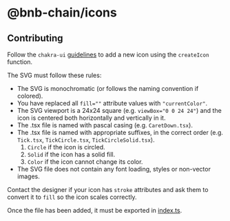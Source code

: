 # @bnb-chain/icons

## Contributing

Follow the `chakra-ui`
[guidelines](https://chakra-ui.com/docs/media-and-icons/icon#using-the-createicon-function) to add a
new icon using the `createIcon` function.

The SVG must follow these rules:

- The SVG is monochromatic (or follows the naming convention if colored).
- You have replaced all `fill=""` attribute values with `"currentColor"`.
- The SVG viewport is a 24x24 square (e.g. `viewBox="0 0 24 24"`) and the icon is centered both
  horizontally and vertically in it.
- The .tsx file is named with pascal casing (e.g. `CaretDown.tsx`).
- The .tsx file is named with appropriate suffixes, in the correct order (e.g. `Tick.tsx`,
  `TickCircle.tsx`, `TickCircleSolid.tsx`).
  1.  `Circle` if the icon is circled.
  2.  `Solid` if the icon has a solid fill.
  3.  `Color` if the icon cannot change its color.
- The SVG file does not contain any font loading, styles or non-vector images.

Contact the designer if your icon has `stroke` attributes and ask them to convert it to `fill` so
the icon scales correctly.

Once the file has been added, it must be exported in [index.ts](./src/index.ts).
